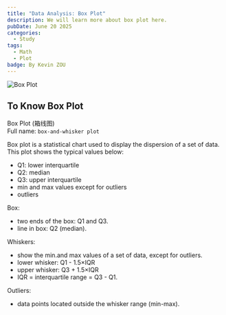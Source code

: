 ```yaml
---
title: "Data Analysis: Box Plot"
description: We will learn more about box plot here.
pubDate: June 20 2025
categories:
  - Study
tags:
  - Math
  - Plot
badge: By Kevin ZOU
---
```


![Box Plot](</image/box plot.png>)

## To Know Box Plot
Box Plot (箱线图)  
Full name: `box-and-whisker plot`

Box plot is a statistical chart used to display the dispersion of a set of data.
This plot shows the typical values below:
- Q1: lower interquartile
- Q2: median
- Q3: upper interquartile
- min and max values except for outliers
- outliers

Box: 
- two ends of the box: Q1 and Q3.
- line in box: Q2 (median).

Whiskers:
- show the min.and max values of a set of data, except for outliers.
- lower whisker: Q1 - 1.5×IQR 
- upper whisker: Q3 + 1.5×IQR
- IQR = interquartile range = Q3 - Q1.


Outliers:
- data points located outside the whisker range (min-max).







